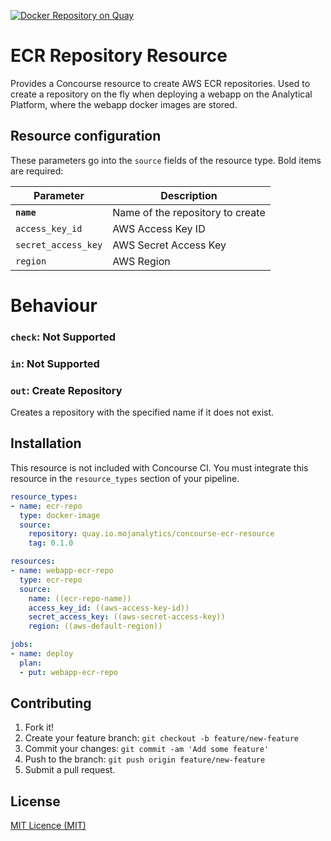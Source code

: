 [![Docker Repository on Quay](https://quay.io/repository/mojanalytics/concourse-ecr-resource/status "Docker Repository on Quay")](https://quay.io/repository/mojanalytics/concourse-ecr-resource)

# ECR Repository Resource

Provides a Concourse resource to create AWS ECR repositories. Used to create a
repository on the fly when deploying a webapp on the Analytical Platform, where
the webapp docker images are stored.

## Resource configuration

These parameters go into the `source` fields of the resource type. Bold items are required:

| Parameter | Description |
| --------- | ----------- |
| **`name`** | Name of the repository to create |
| `access_key_id` | AWS Access Key ID |
| `secret_access_key` | AWS Secret Access Key |
| `region` | AWS Region |

# Behaviour

### `check`: Not Supported

### `in`: Not Supported

### `out`: Create Repository

Creates a repository with the specified name if it does not exist.

## Installation

This resource is not included with Concourse CI. You must integrate this resource in the `resource_types` section of your pipeline.

```yaml
resource_types:
- name: ecr-repo
  type: docker-image
  source:
    repository: quay.io.mojanalytics/concourse-ecr-resource
    tag: 0.1.0

resources:
- name: webapp-ecr-repo
  type: ecr-repo
  source:
    name: ((ecr-repo-name))
    access_key_id: ((aws-access-key-id))
    secret_access_key: ((aws-secret-access-key))
    region: ((aws-default-region))

jobs:
- name: deploy
  plan:
  - put: webapp-ecr-repo
```

## Contributing

1. Fork it!
2. Create your feature branch: `git checkout -b feature/new-feature`
3. Commit your changes: `git commit -am 'Add some feature'`
4. Push to the branch: `git push origin feature/new-feature`
5. Submit a pull request.

## License

[MIT Licence (MIT)](LICENCE)

